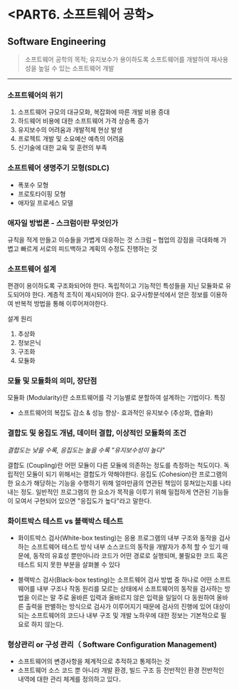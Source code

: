 # <PART6. 소프트웨어 공학>
## Software Engineering
> 소프트웨어 공학의 목적; 유지보수가 용이하도록 소프트웨어를 개발하여 재사용성을 높일 수 있는 소프트웨어 개발
--------------------------

### 소프트웨어의 위기
1. 소프트웨어 규모의 대규모화, 복잡화에 따른 개발 비용 증대
2. 하드웨어 비용에 대한 소프트웨어 가격 상승폭 증가
3. 유지보수의 어려움과 개발적체 현상 발생
4. 프로젝트 개발 및 소요예산 예측의 어려움
5. 신기술에 대한 교육 및 훈련의 부족

### 소프트웨어 생명주기 모형(SDLC)
* 폭포수 모형
* 프로토타이핑 모형
* 애자일 프로세스 모델
### 애자일 방법론 - 스크럼이란 무엇인가
규칙을 적게 만들고 이슈들을 가볍게 대응하는 것
스크럼 – 협업의 강점을 극대화해 가볍고 빠르게 서로의 피드백하고 계획의 수정도 진행하는 것

### 소프트웨어 설계
편경이 용이하도록 구조화되어야 한다. 독립적이고 기능적인 특성들을 지닌 모듈화로 유도되어야 한다. 계층적 조직이 제시되어야 한다. 요구사항분석에서 얻은 정보를 이용하여 반복적 방법을 통해 이루어져야한다. 

설계 원리 
1. 추상화
2. 정보은닉
3. 구조화
4. 모듈화

### 모듈 및 모듈화의 의미, 장단점

모듈화 (Modularity)란 소프트웨어를 각 기능별로 분할하여 설계하는 기법이다. 
특징
- 소프트웨어의 복잡도 감소 & 성능 향상- 효과적인 유지보수 (추상화, 캡슐화)


###  결합도 및 응집도 개념, 데이터 결합, 이상적인 모듈화의 조건 
_결합도는 낮을 수록, 응집도는 높을 수록 "유지보수성이 높다"_

결합도 (Coupling)란 어떤 모듈이 다른 모듈에 의존하는 정도를 측정하는 척도이다. 독립적인 모듈이 되기 위해서는 결합도가 약해야한다.
응집도 (Cohesion)란 프로그램의 한 요소가 해당하는 기능을 수행하기 위해 얼마만큼의 연관된 책임이 뭉쳐있는지를 나타내는 정도. 일반적인 프로그램의 한 요소가 목적을 이루기 위해 밀접하게 연관된 기능들이 모여서 구현되어 있으면  "응집도가 높다"라고 말한다.



### 화이트박스 테스트 vs  블랙박스 테스트
* 화이트박스 검사(White-box testing)는 응용 프로그램의 내부 구조와 동작을 검사하는 소프트웨어 테스트 방식
내부 소스코드의 동작을 개발자가 추적 할 수 있기 때문에, 동작의 유효성 뿐만아니라 코드가 어떤 경로로 실행되며, 불필요한 코드 혹은 테스트 되지 못한 부분을 살펴볼 수 있다

* 블랙박스 검사(Black-box testing)는 소프트웨어 검사 방법 중 하나로 어떤 소프트웨어를 내부 구조나 작동 원리를 모르는 상태에서 소프트웨어의 동작을 검사하는 방법을 이르는 말
주로 올바른 입력과 올바르지 않은 입력을 일일이 다 동원하여 올바른 출력을 판별하는 방식으로 검사가 이루어지기 때문에 검사의 진행에 있어 대상이 되는 소프트웨어의 코드나 내부 구조 및 개발 노하우에 대한 정보는 기본적으로 필요로 하지 않는다.

### 형상관리 or 구성 관리（ Software Configuration Management)
* 소프트웨어의 변경사항을 체계적으로 추적하고 통제하는 것
* 소프트웨어 소스 코드 뿐 아니라 개발 환경, 빌드 구조 등 전반적인 환경 전반적인 내역에 대한 관리 체계를 정의하고 있다．

